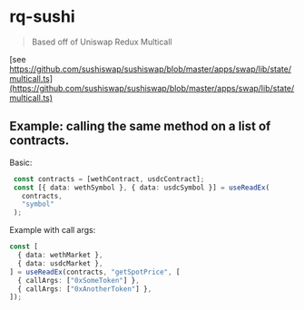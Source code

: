 #  rq-sushi

> Based off of Uniswap Redux Multicall 

[see https://github.com/sushiswap/sushiswap/blob/master/apps/swap/lib/state/multicall.ts](https://github.com/sushiswap/sushiswap/blob/master/apps/swap/lib/state/multicall.ts)

## Example: calling the same method on a list of contracts.

Basic:
 
 ```typescript
  const contracts = [wethContract, usdcContract];
  const [{ data: wethSymbol }, { data: usdcSymbol }] = useReadEx(
    contracts,
    "symbol"
  );
  ```
 
  Example with call args:
 
  ```typescript
  const [
    { data: wethMarket },
    { data: usdcMarket },
  ] = useReadEx(contracts, "getSpotPrice", [
    { callArgs: ["0xSomeToken"] },
    { callArgs: ["0xAnotherToken"] },
  ]);
```

